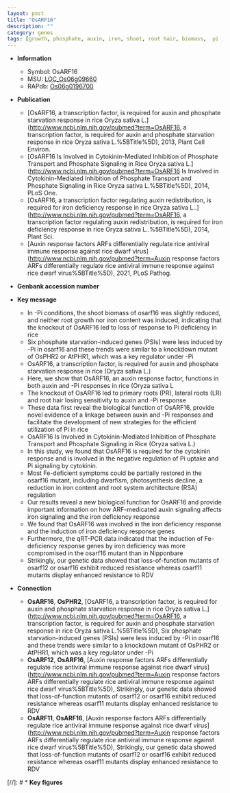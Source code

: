 ```yaml
---
layout: post
title: "OsARF16"
description: ""
category: genes
tags: [growth, phosphate, auxin, iron, shoot, root hair, biomass,  pi , transcription factor, lateral root, primary root, root, phosphate transport, phosphate signaling, cytokinin, cytokinin response, Pi uptake, Pi signaling, architecture, photosynthesis, root system architecture, resistance]
---
```


* **Information**  
    + Symbol: OsARF16  
    + MSU: [LOC_Os06g09660](http://rice.plantbiology.msu.edu/cgi-bin/ORF_infopage.cgi?orf=LOC_Os06g09660)  
    + RAPdb: [Os06g0196700](http://rapdb.dna.affrc.go.jp/viewer/gbrowse_details/irgsp1?name=Os06g0196700)  

* **Publication**  
    + [OsARF16, a transcription factor, is required for auxin and phosphate starvation response in rice Oryza sativa L.](http://www.ncbi.nlm.nih.gov/pubmed?term=OsARF16, a transcription factor, is required for auxin and phosphate starvation response in rice Oryza sativa L.%5BTitle%5D), 2013, Plant Cell Environ.
    + [OsARF16 Is Involved in Cytokinin-Mediated Inhibition of Phosphate Transport and Phosphate Signaling in Rice Oryza sativa L.](http://www.ncbi.nlm.nih.gov/pubmed?term=OsARF16 Is Involved in Cytokinin-Mediated Inhibition of Phosphate Transport and Phosphate Signaling in Rice Oryza sativa L.%5BTitle%5D), 2014, PLoS One.
    + [OsARF16, a transcription factor regulating auxin redistribution, is required for iron deficiency response in rice Oryza sativa L..](http://www.ncbi.nlm.nih.gov/pubmed?term=OsARF16, a transcription factor regulating auxin redistribution, is required for iron deficiency response in rice Oryza sativa L..%5BTitle%5D), 2014, Plant Sci.
    + [Auxin response factors ARFs differentially regulate rice antiviral immune response against rice dwarf virus](http://www.ncbi.nlm.nih.gov/pubmed?term=Auxin response factors ARFs differentially regulate rice antiviral immune response against rice dwarf virus%5BTitle%5D), 2021, PLoS Pathog.

* **Genbank accession number**  

* **Key message**  
    + In -Pi conditions, the shoot biomass of osarf16 was slightly reduced, and neither root growth nor iron content was induced, indicating that the knockout of OsARF16 led to loss of response to Pi deficiency in rice
    + Six phosphate starvation-induced genes (PSIs) were less induced by -Pi in osarf16 and these trends were similar to a knockdown mutant of OsPHR2 or AtPHR1, which was a key regulator under -Pi
    + OsARF16, a transcription factor, is required for auxin and phosphate starvation response in rice (Oryza sativa L.)
    + Here, we show that OsARF16, an auxin response factor, functions in both auxin and -Pi responses in rice (Oryza sativa L
    + The knockout of OsARF16 led to primary roots (PR), lateral roots (LR) and root hair losing sensitivity to auxin and -Pi response
    + These data first reveal the biological function of OsARF16, provide novel evidence of a linkage between auxin and -Pi responses and facilitate the development of new strategies for the efficient utilization of Pi in rice
    + OsARF16 Is Involved in Cytokinin-Mediated Inhibition of Phosphate Transport and Phosphate Signaling in Rice (Oryza sativa L.)
    + In this study, we found that OsARF16 is required for the cytokinin response and is involved in the negative regulation of Pi uptake and Pi signaling by cytokinin.
    + Most Fe-deficient symptoms could be partially restored in the osarf16 mutant, including dwarfism, photosynthesis decline, a reduction in iron content and root system architecture (RSA) regulation
    + Our results reveal a new biological function for OsARF16 and provide important information on how ARF-medicated auxin signaling affects iron signaling and the iron deficiency response
    + We found that OsARF16 was involved in the iron deficiency response and the induction of iron deficiency response genes
    + Furthermore, the qRT-PCR data indicated that the induction of Fe-deficiency response genes by iron deficiency was more compromised in the osarf16 mutant than in Nipponbare
    + Strikingly, our genetic data showed that loss-of-function mutants of osarf12 or osarf16 exhibit reduced resistance whereas osarf11 mutants display enhanced resistance to RDV

* **Connection**  
    + __OsARF16__, __OsPHR2__, [OsARF16, a transcription factor, is required for auxin and phosphate starvation response in rice Oryza sativa L.](http://www.ncbi.nlm.nih.gov/pubmed?term=OsARF16, a transcription factor, is required for auxin and phosphate starvation response in rice Oryza sativa L.%5BTitle%5D), Six phosphate starvation-induced genes (PSIs) were less induced by -Pi in osarf16 and these trends were similar to a knockdown mutant of OsPHR2 or AtPHR1, which was a key regulator under -Pi
    + __OsARF12__, __OsARF16__, [Auxin response factors ARFs differentially regulate rice antiviral immune response against rice dwarf virus](http://www.ncbi.nlm.nih.gov/pubmed?term=Auxin response factors ARFs differentially regulate rice antiviral immune response against rice dwarf virus%5BTitle%5D),  Strikingly, our genetic data showed that loss-of-function mutants of osarf12 or osarf16 exhibit reduced resistance whereas osarf11 mutants display enhanced resistance to RDV
    + __OsARF11__, __OsARF16__, [Auxin response factors ARFs differentially regulate rice antiviral immune response against rice dwarf virus](http://www.ncbi.nlm.nih.gov/pubmed?term=Auxin response factors ARFs differentially regulate rice antiviral immune response against rice dwarf virus%5BTitle%5D),  Strikingly, our genetic data showed that loss-of-function mutants of osarf12 or osarf16 exhibit reduced resistance whereas osarf11 mutants display enhanced resistance to RDV

[//]: # * **Key figures**  



